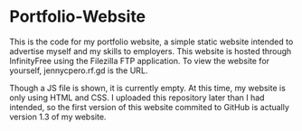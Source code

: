 # Portfolio-Website
This is the code for my portfolio website, a simple static website intended to advertise myself and my skills to employers. This website is hosted through InfinityFree using the Filezilla FTP application.
To view the website for yourself, jennycpero.rf.gd is the URL.

Though a JS file is shown, it is currently empty. At this time, my website is only using HTML and CSS. I uploaded this repository later than I had intended, so the first version of this website commited to GitHub is actually version 1.3 of my website. 
